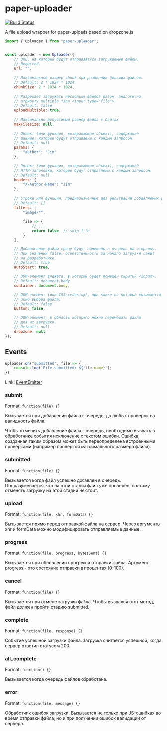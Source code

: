 # paper-uploader

[![Build Status](https://github.com/dldevinc/paper-uploader/actions/workflows/release.yml/badge.svg)](https://github.com/dldevinc/paper-uploader)

A file upload wrapper for paper-uploads based on dropzone.js


```js
import { Uploader } from "paper-uploader";


const uploader = new Uploader({
    // URL, на который будут отправляться загружаемые файлы. 
    // Required.
    url: "",
    
    // Максимальный размер chunk при разбиении больших файлов. 
    // Default: 2 * 1024 * 1024
    chunkSize: 2 * 1024 * 1024,
    
    // Разрешает загружать несколько файлов разом, аналогично
    // атрибуту multiple тэга <input type="file">.
    // Default: false
    uploadMultiple: true,
    
    // Максимально допустимый размер файла в байтах
    maxFilesize: null,
    
    // Объект (или функция, возвращающая объект), содержащий
    // данные, которые будут отправлены с каждым запросом.
    // Default: null
    params: {
        "author": "Jim"
    },

    // Объект (или функция, возвращающая объект), содержащий
    // HTTP-заголовки, которые будут отправлены с каждым запросом.
    // Default: null
    headers: {
        "X-Author-Name": "Jim"
    },
    
    // Строки или функции, предназначенные для фильтрации добавляемых файлов.
    // Default: []
    filters: [
        "image/*",
        
        file => {
            // ...
            return false  // skip file
        }
    ],

    // Добавленные файлы сразу будут помещены в очередь на отправку.
    // При значении false, ответственность за начало загрузки лежит
    // на разработчике.
    // Default: true
    autoStart: true,

    // DOM-элемент виджета, в который будет помещён скрытый <input>.
    // Default: document.body
    container: document.body,

    // DOM-элемент (или CSS-селектор), при клике на который вызывается 
    // окно выбора файла.
    // Default: false
    button: false,

    // DOM-элемент, в область которого можно перемещать файлы 
    // для их загрузки.
    // Default: null
    dropzone: null
});
```

## Events

```js
uploader.on("submitted", file => {
    console.log(`File submitted: ${file.name}`);
})
```

Link: [EventEmitter](https://github.com/Olical/EventEmitter/blob/master/docs/guide.md#using-eventemitter)

### submit

Format: `function(file) {}`

Вызывается при добавлении файла в очередь, до любых проверок на валидность файла.

Чтобы отменить добавление файла в очередь, необходимо вызвать в обработчике
события исключение с текстом ошибки. Ошибка, созданная таким образом
может быть переопределена встроенными проверками (например проверкой
максимального размера файла).

### submitted

Format: `function(file) {}`

Вызывается когда файл успешно добавлен в очередь. Подразумевается, что
на этой стадии файл уже проверен, поэтому отменять загрузку на этой стадии
не стоит.

### upload

Format: `function(file, xhr, formData) {}`

Вызывается прямо перед отправкой файла на сервер.
Через аргументы xhr и formData можно модифицировать отправляемые данные.

### progress

Format: `function(file, progress, bytesSent) {}`

Вызывается при обновлении прогресса отправки файла.
Аргумент progress - это состояние отправки в процентах (0-100).

### cancel

Format: `function(file) {}`

Вызывается при отмене загрузки файла. Чтобы вызвался этот метод,
файл должен пройти стадию submitted.

### complete

Format: `function(file, response) {}`

Событие успешной загрузки файла.
Загрузка считается успешной, когда сервер ответил статусом 200.

### all_complete

Format: `function() {}`

Вызывается когда очередь файлов обработана.

### error

Format: `function(file, message) {}`

Обработчик ошибок загрузки. Вызывается не только при JS-ошибках
во время отправки файла, но и при получении ошибок валидации
от сервера.
